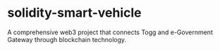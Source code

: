 # solidity-smart-vehicle
 A comprehensive web3 project that connects Togg and e-Government Gateway through blockchain technology.
